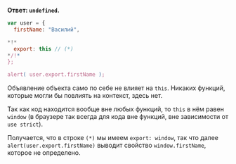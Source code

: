 **Ответ: `undefined`.**

```js run
var user = {
  firstName: "Василий",

*!*
  export: this // (*)
*/!*
};

alert( user.export.firstName );
```

Объявление объекта само по себе не влияет на `this`. Никаких функций, которые могли бы повлиять на контекст, здесь нет.

Так как код находится вообще вне любых функций, то `this` в нём равен `window` (в браузере так всегда для кода вне функций, вне зависимости от `use strict`).

Получается, что в строке `(*)` мы имеем `export: window`, так что далее `alert(user.export.firstName)` выводит свойство `window.firstName`, которое не определено.
